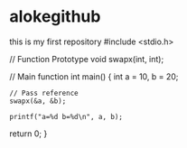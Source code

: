 # alokegithub
 this is my first repository 
#include <stdio.h> 

// Function Prototype 
void swapx(int, int); 

// Main function 
int main() 
{ 
	int a = 10, b = 20; 

	// Pass reference 
	swapx(&a, &b); 

	printf("a=%d b=%d\n", a, b); 
return 0; 
} 
